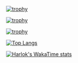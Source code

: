 [![trophy](https://github-profile-trophy.vercel.app/?username=samarthmahendra)](https://github.com/ryo-ma/github-profile-trophy)


[![trophy](https://github-profile-trophy.vercel.app/?username=samarthmahendra&theme=onedark)](https://github.com/ryo-ma/github-profile-trophy)



[![trophy](https://github-profile-trophy.vercel.app/?username=samarthmahendra&theme=algolia)](https://github.com/ryo-ma/github-profile-trophy)



[![Top Langs](https://github-readme-stats-git-masterrstaa-rickstaa.vercel.app/api/top-langs/?username=samarthmahendra)](https://github.com/anuraghazra/github-readme-stats)



[![Harlok's WakaTime stats](https://github-readme-stats.vercel.app/api/wakatime?username=samarthmahendra)](https://github.com/anuraghazra/github-readme-stats)


